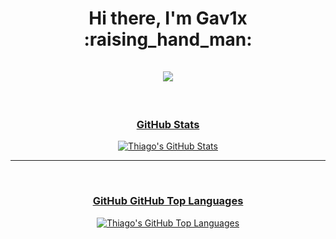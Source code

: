 <div align=center>
	<h1> Hi there, I'm Gav1x :raising_hand_man: <br/> <br/>
		</a>
		<a href="https://twitter.com/g4v1x">
			<img src="https://img.shields.io/badge/Twitter-blue"/>
</div><br/>

<div align=center>
	<h3> GitHub Stats </h3>
	<p> <img alt="Thiago's GitHub Stats" src="https://github-readme-stats.vercel.app/api?username=th14g0d3v&theme=chartreuse-dark&show_icons=true&hide_border=true"/></p>
</div><hr/><br/>

<div align=center>
	<h3> GitHub GitHub Top Languages </h3>
	<p> <img alt="Thiago's GitHub Top Languages" src="https://github-readme-stats.vercel.app/api/top-langs/?username=gav1x&theme=chartreuse-dark&show_icons=true&hide_border=true" /> </p>
</div>
